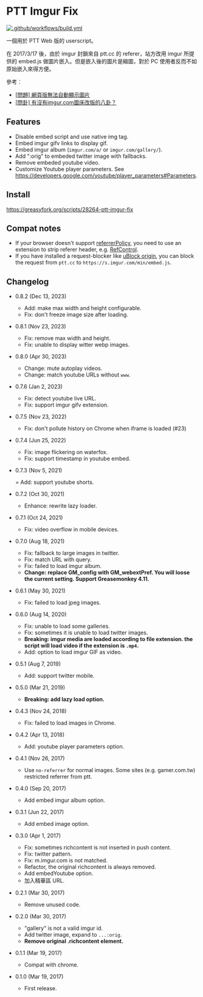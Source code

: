 PTT Imgur Fix
=============

[![.github/workflows/build.yml](https://github.com/eight04/ptt-imgur-fix/actions/workflows/build.yml/badge.svg)](https://github.com/eight04/ptt-imgur-fix/actions/workflows/build.yml)

一個用於 PTT Web 版的 userscript。

在 2017/3/17 後，由於 imgur 封鎖來自 ptt.cc 的 referer，站方改用 imgur 所提供的 embed.js 做圖片嵌入。但是嵌入後的圖片是縮圖，對於 PC 使用者反而不如原始嵌入來得方便。

參考︰

* [\[問題\] 網頁版無法自動顯示圖片](https://www.ptt.cc/bbs/SYSOP/M.1489712949.A.B8D.html)
* [\[問卦\] 有沒有imgur.com圖床改版的八卦？](https://www.ptt.cc/bbs/Gossiping/M.1489752429.A.C08.html)

Features
--------
* Disable embed script and use native img tag.
* Embed imgur gifv links to display gif.
* Embed imgur album (`imgur.com/a/` or `imgur.com/gallery/`). 
* Add ":orig" to embeded twitter image with fallbacks.
* Remove embeded youtube video.
* Customize Youtube player parameters. See https://developers.google.com/youtube/player_parameters#Parameters.

Install
-------
<https://greasyfork.org/scripts/28264-ptt-imgur-fix>

Compat notes
------------
* If your browser doesn't support [referrerPolicy](https://developer.mozilla.org/en-US/docs/Web/API/HTMLImageElement/referrerPolicy), you need to use an extension to strip referer header, e.g. [RefControl](https://addons.mozilla.org/firefox/addon/refcontrol/).
* If you have installed a request-blocker like [uBlock origin](https://addons.mozilla.org/zh-tw/firefox/addon/ublock-origin/), you can block the request from `ptt.cc` to `https://s.imgur.com/min/embed.js`.

Changelog
---------

* 0.8.2 (Dec 13, 2023)

  - Add: make max width and height configurable.
  - Fix: don't freeze image size after loading.

* 0.8.1 (Nov 23, 2023)

  - Fix: remove max width and height.
  - Fix: unable to display witter webp images.

* 0.8.0 (Apr 30, 2023)

  - Change: mute autoplay videos.
  - Change: match youtube URLs without `www`.

* 0.7.6 (Jan 2, 2023)

  - Fix: detect youtube live URL.
  - Fix: support imgur gifv extension.

* 0.7.5 (Nov 23, 2022)

  - Fix: don't pollute history on Chrome when iframe is loaded (#23)

* 0.7.4 (Jun 25, 2022)

  - Fix: image flickering on waterfox.
  - Fix: support timestamp in youtube embed.

* 0.7.3 (Nov 5, 2021)

  = Add: support youtube shorts.

* 0.7.2 (Oct 30, 2021)

  - Enhance: rewrite lazy loader.

* 0.7.1 (Oct 24, 2021)

  - Fix: video overflow in mobile devices.

* 0.7.0 (Aug 18, 2021)

  - Fix: fallback to large images in twitter.
  - Fix: match URL with query.
  - Fix: failed to load imgur album.
  - **Change: replace GM_config with GM_webextPref. You will loose the current setting. Support Greasemonkey 4.11.**

* 0.6.1 (May 30, 2021)

  - Fix: failed to load jpeg images.

* 0.6.0 (Aug 14, 2020)

  - Fix: unable to load some galleries.
  - Fix: sometimes it is unable to load twitter images.
  - **Breaking: imgur media are loaded according to file extension. the script will load video if the extension is `.mp4`.**
  - Add: option to load imgur GIF as video.

* 0.5.1 (Aug 7, 2019)

  - Add: support twitter mobile.

* 0.5.0 (Mar 21, 2019)

  - **Breaking: add lazy load option.**
  
* 0.4.3 (Nov 24, 2018)

  - Fix: failed to load images in Chrome.
  
* 0.4.2 (Apr 13, 2018)

	- Add: youtube player parameters option.
  
* 0.4.1 (Nov 26, 2017)

	- Use `no-referrer` for normal images. Some sites (e.g. gamer.com.tw) restricted referrer from ptt.
  
* 0.4.0 (Sep 20, 2017)

	- Add embed imgur album option.
  
* 0.3.1 (Jun 22, 2017)

	- Add embed image option.
  
* 0.3.0 (Apr 1, 2017)

	- Fix: sometimes richcontent is not inserted in push content.
	- Fix: twitter pattern.
	- Fix: m.imgur.com is not matched.
	- Refactor, the original richcontent is always removed.
	- Add embedYoutube option.
	- 加入精華區 URL.
  
* 0.2.1 (Mar 30, 2017)

	- Remove unused code.
  
* 0.2.0 (Mar 30, 2017)

	- "gallery" is not a valid imgur id.
	- Add twitter image, expand to `...:orig`.
	- **Remove original .richcontent element.**
  
* 0.1.1 (Mar 19, 2017)

	- Compat with chrome.
  
* 0.1.0 (Mar 19, 2017)

	- First release.
